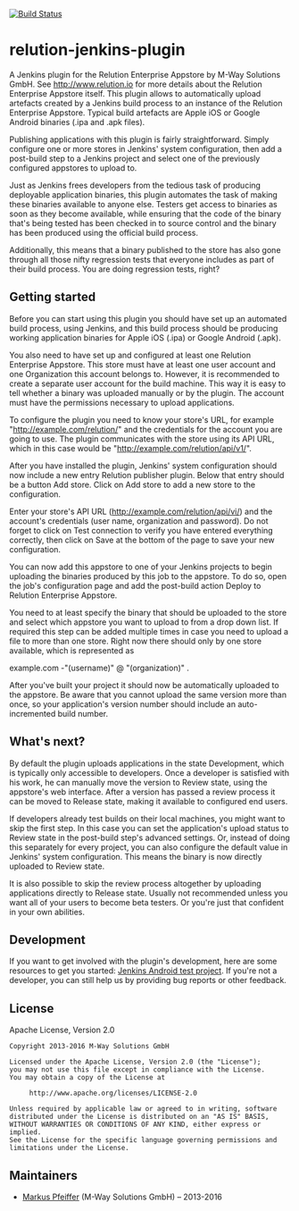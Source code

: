 [![Build Status](https://travis-ci.org/mwaylabs/relution-jenkins-plugin.svg?branch=master)](https://travis-ci.org/mwaylabs/relution-jenkins-plugin)

# relution-jenkins-plugin

A Jenkins plugin for the Relution Enterprise Appstore by M-Way Solutions GmbH. See http://www.relution.io for more details about the Relution Enterprise Appstore itself. This plugin allows to automatically upload artefacts created by a Jenkins build process to an instance of the Relution Enterprise Appstore. Typical build artefacts are Apple iOS or Google Android binaries (.ipa and .apk files).

Publishing applications with this plugin is fairly straightforward. Simply configure one or more stores in Jenkins' system configuration, then add a post-build step to a Jenkins project and select one of the previously configured appstores to upload to.

Just as Jenkins frees developers from the tedious task of producing deployable application binaries, this plugin automates the task of making these binaries available to anyone else. Testers get access to binaries as soon as they become available, while ensuring that the code of the binary that's being tested has been checked in to source control and the binary has been produced using the official build process.

Additionally, this means that a binary published to the store has also gone through all those nifty regression tests that everyone includes as part of their build process. You are doing regression tests, right?

## Getting started

Before you can start using this plugin you should have set up an automated build process, using Jenkins, and this build process should be producing working application binaries for Apple iOS (.ipa) or Google Android (.apk).

You also need to have set up and configured at least one Relution Enterprise Appstore. This store must have at least one user account and one Organization this account belongs to. However, it is recommended to create a separate user account for the build machine. This way it is easy to tell whether a binary was uploaded manually or by the plugin. The account must have the permissions necessary to upload applications.

To configure the plugin you need to know your store's URL, for example "http://example.com/relution/" and the credentials for the account you are going to use. The plugin communicates with the store using its API URL, which in this case would be "http://example.com/relution/api/v1/".

After you have installed the plugin, Jenkins' system configuration should now include a new entry Relution publisher plugin. Below that entry should be a button Add store. Click on Add store to add a new store to the configuration.

Enter your store's API URL (http://example.com/relution/api/vi/) and the account's credentials (user name, organization and password). Do not forget to click on Test connection to verify you have entered everything correctly, then click on Save at the bottom of the page to save your new configuration.

You can now add this appstore to one of your Jenkins projects to begin uploading the binaries produced by this job to the appstore. To do so, open the job's configuration page and add the post-build action Deploy to Relution Enterprise Appstore.

You need to at least specify the binary that should be uploaded to the store and select which appstore you want to upload to from a drop down list. If required this step can be added multiple times in case you need to upload a file to more than one store. Right now there should only by one store available, which is represented as

example.com -"(username)" @ "(organization)" .

After you've built your project it should now be automatically uploaded to the appstore. Be aware that you cannot upload the same version more than once, so your application's version number should include an auto-incremented build number.

## What's next?

By default the plugin uploads applications in the state Development, which is typically only accessible to developers. Once a developer is satisfied with his work, he can manually move the version to Review state, using the appstore's web interface. After a version has passed a review process it can be moved to Release state, making it available to configured end users.

If developers already test builds on their local machines, you might want to skip the first step. In this case you can set the application's upload status to Review state in the post-build step's advanced settings. Or, instead of doing this separately for every project, you can also configure the default value in Jenkins' system configuration. This means the binary is now directly uploaded to Review state.

It is also possible to skip the review process altogether by uploading applications directly to Release state. Usually not recommended unless you want all of your users to become beta testers. Or you're just that confident in your own abilities.

## Development

If you want to get involved with the plugin's development, here are some resources to get you started: [Jenkins Android test project](jenkins-android-test/README.md). If you're not a developer, you can still help us by providing bug reports or other feedback.

## License

Apache License, Version 2.0
```
Copyright 2013-2016 M-Way Solutions GmbH

Licensed under the Apache License, Version 2.0 (the "License");
you may not use this file except in compliance with the License.
You may obtain a copy of the License at

     http://www.apache.org/licenses/LICENSE-2.0

Unless required by applicable law or agreed to in writing, software
distributed under the License is distributed on an "AS IS" BASIS,
WITHOUT WARRANTIES OR CONDITIONS OF ANY KIND, either express or implied.
See the License for the specific language governing permissions and
limitations under the License.
```

## Maintainers

- [Markus Pfeiffer](https://github.com/mpfeiffermway) (M-Way Solutions GmbH) – 2013-2016

